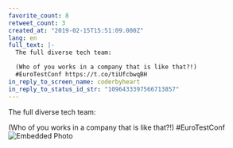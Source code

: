 ```yaml
---
favorite_count: 8
retweet_count: 3
created_at: "2019-02-15T15:51:09.000Z"
lang: en
full_text: |-
  The full diverse tech team:

  (Who of you works in a company that is like that?!)
  #EuroTestConf https://t.co/tiUfcbwqBH
in_reply_to_screen_name: coderbyheart
in_reply_to_status_id_str: "1096433397566713857"
---
```


The full diverse tech team:

(Who of you works in a company that is like that?!) #EuroTestConf
![Embedded Photo](https://twitter-media-coderbyheart.s3.eu-north-1.amazonaws.com/1096436763470581760-DzdTa2wWsAcPrc5.jpg)
